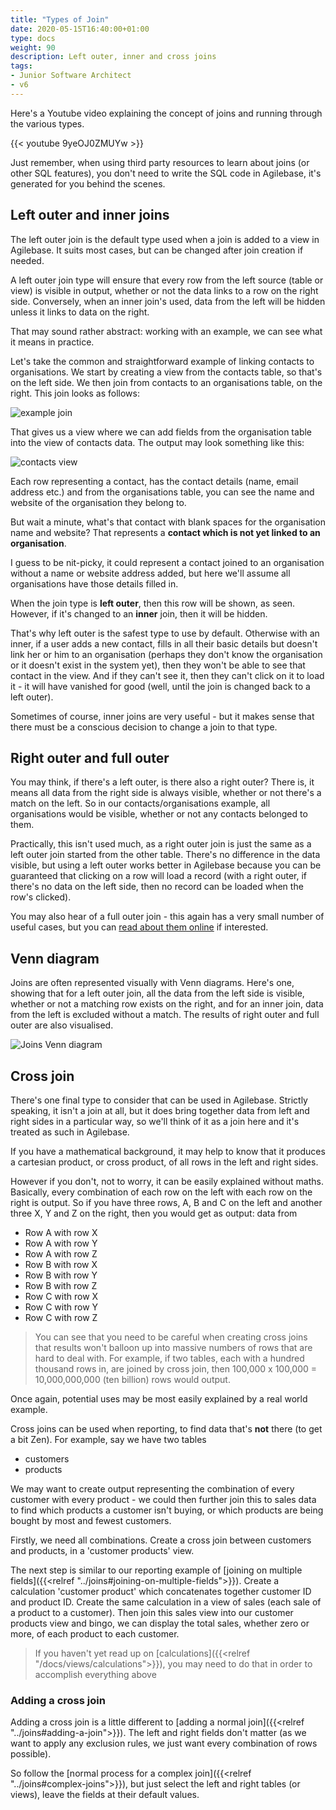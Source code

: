 ```yaml
---
title: "Types of Join"
date: 2020-05-15T16:40:00+01:00
type: docs
weight: 90
description: Left outer, inner and cross joins
tags:
- Junior Software Architect
- v6
---
```

Here's a Youtube video explaining the concept of joins and running through the various types.

{{< youtube 9yeOJ0ZMUYw >}}

Just remember, when using third party resources to learn about joins (or other SQL features), you don't need to write the SQL code in Agilebase, it's generated for you behind the scenes.

## Left outer and inner joins
The left outer join is the default type used when a join is added to a view in Agilebase. It suits most cases, but can be changed after join creation if needed.

A left outer join type will ensure that every row from the left source (table or view) is visible in output, whether or not the data links to a row on the right side. Conversely, when an inner join's used, data from the left will be hidden unless it links to data on the right.

That may sound rather abstract: working with an example, we can see what it means in practice.

Let's take the common and straightforward example of linking contacts to organisations. We start by creating a view from the contacts table, so that's on the left side. We then join from contacts to an organisations table, on the right. This join looks as follows:

![example join](/example-join.png)

That gives us a view where we can add fields from the organisation table into the view of contacts data. The output may look something like this:

![contacts view](/view-contacts.png)

Each row representing a contact, has the contact details (name, email address etc.) and from the organisations table, you can see the name and website of the organisation they belong to.

But wait a minute, what's that contact with blank spaces for the organisation name and website? That represents a **contact which is not yet linked to an organisation**.

I guess to be nit-picky, it could represent a contact joined to an organisation without a name or website address added, but here we'll assume all organisations have those details filled in.

When the join type is **left outer**, then this row will be shown, as seen. However, if it's changed to an **inner** join, then it will be hidden.

That's why left outer is the safest type to use by default. Otherwise with an inner, if a user adds a new contact, fills in all their basic details but doesn't link her or him to an organisation (perhaps they don't know the organisation or it doesn't exist in the system yet), then they won't be able to see that contact in the view. And if they can't see it, then they can't click on it to load it - it will have vanished for good (well, until the join is changed back to a left outer).

Sometimes of course, inner joins are very useful - but it makes sense that there must be a conscious decision to change a join to that type.

## Right outer and full outer
You may think, if there's a left outer, is there also a right outer? There is, it means all data from the right side is always visible, whether or not there's a match on the left. So in our contacts/organisations example, all organisations would be visible, whether or not any contacts belonged to them.

Practically, this isn't used much, as a right outer join is just the same as a left outer join started from the other table. There's no difference in the data visible, but using a left outer works better in Agilebase because you can be guaranteed that clicking on a row will load a record (with a right outer, if there's no data on the left side, then no record can be loaded when the row's clicked).

You may also hear of a full outer join - this again has a very small number of useful cases, but you can [read about them online](https://stackoverflow.com/questions/2094793/when-is-a-good-situation-to-use-a-full-outer-join) if interested.

## Venn diagram
Joins are often represented visually with Venn diagrams. Here's one, showing that for a left outer join, all the data from the left side is visible, whether or not a matching row exists on the right, and for an inner join, data from the left is excluded without a match. The results of right outer and full outer are also visualised.

![Joins Venn diagram](/joins-venn.png)

## Cross join
There's one final type to consider that can be used in Agilebase. Strictly speaking, it isn't a join at all, but it does bring together data from left and right sides in a particular way, so we'll think of it as a join here and it's treated as such in Agilebase.

If you have a mathematical background, it may help to know that it produces a cartesian product, or cross product, of all rows in the left and right sides.

However if you don't, not to worry, it can be easily explained without maths. Basically, every combination of each row on the left with each row on the right is output. So if you have three rows, A, B and C on the left and another three X, Y and Z on the right, then you would get as output: data from
* Row A with row X
* Row A with row Y
* Row A with row Z
* Row B with row X
* Row B with row Y
* Row B with row Z
* Row C with row X
* Row C with row Y
* Row C with row Z

> You can see that you need to be careful when creating cross joins that results won't balloon up into massive numbers of rows that are hard to deal with. For example, if two tables, each with a hundred thousand rows in, are joined by cross join, then 100,000 x 100,000 = 10,000,000,000 (ten billion) rows would output.

Once again, potential uses may be most easily explained by a real world example.

Cross joins can be used when reporting, to find data that's **not** there (to get a bit Zen). For example, say we have two tables
* customers
* products

We may want to create output representing the combination of every customer with every product - we could then further join this to sales data to find which products a customer isn't buying, or which products are being bought by most and fewest customers.

Firstly, we need all combinations. Create a cross join between customers and products, in a 'customer products' view.

The next step is similar to our reporting example of [joining on multiple fields]({{<relref "../joins#joining-on-multiple-fields">}}). Create a calculation 'customer product' which concatenates together customer ID and product ID. Create the same calculation in a view of sales (each sale of a product to a customer). Then join this sales view into our customer products view and bingo, we can display the total sales, whether zero or more, of each product to each customer.

> If you haven't yet read up on [calculations]({{<relref "/docs/views/calculations">}}), you may need to do that in order to accomplish everything above

### Adding a cross join
Adding a cross join is a little different to [adding a normal join]({{<relref "../joins#adding-a-join">}}). The left and right fields don't matter (as we want to apply any exclusion rules, we just want every combination of rows possible).

So follow the [normal process for a complex join]({{<relref "../joins#complex-joins">}}), but just select the left and right tables (or views), leave the fields at their default values.